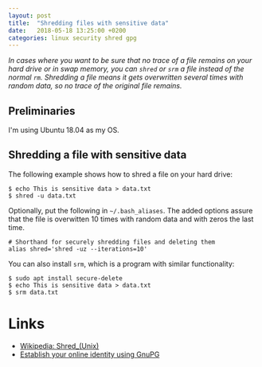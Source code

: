 ```yaml
---
layout: post
title:  "Shredding files with sensitive data"
date:   2018-05-18 13:25:00 +0200
categories: linux security shred gpg
---
```

*In cases where you want to be sure that no trace of a file remains on your hard drive or in swap memory, you can `shred` or `srm` a file instead of the normal `rm`. Shredding a file means it gets overwritten several times with random data, so no trace of the original file remains.*

## Preliminaries
I'm using Ubuntu 18.04 as my OS.

## Shredding a file with sensitive data
The following example shows how to shred a file on your hard drive:
```console
$ echo This is sensitive data > data.txt
$ shred -u data.txt
```

Optionally, put the following in `~/.bash_aliases`. The added options assure that the file is overwitten 10 times with random data and with zeros the last time.
```
# Shorthand for securely shredding files and deleting them
alias shred='shred -uz --iterations=10'
```

You can also install `srm`, which is a program with similar functionality:
```console
$ sudo apt install secure-delete
$ echo This is sensitive data > data.txt
$ srm data.txt
```

# Links
- [Wikipedia: Shred_(Unix)][wikipedia]
- [Establish your online identity using GnuPG][saminiir]

[wikipedia]: https://en.wikipedia.org/wiki/Shred_(Unix)
[saminiir]: http://www.saminiir.com/establish-cryptographic-identity-using-gnupg/
